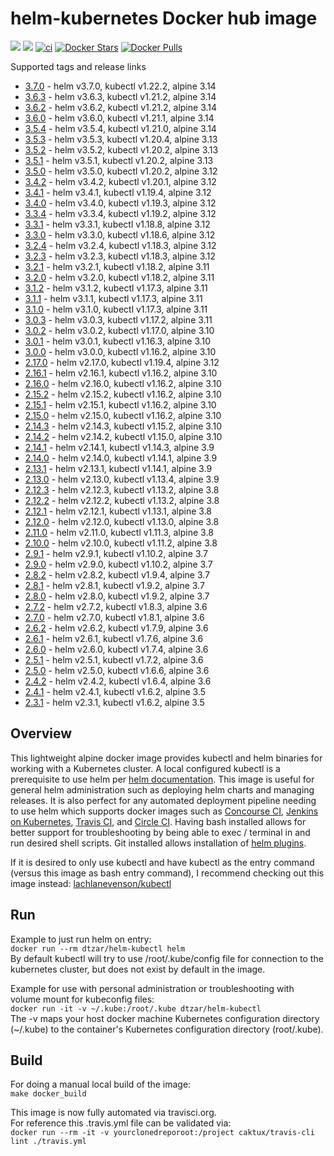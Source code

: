 # helm-kubernetes Docker hub image

[![](https://images.microbadger.com/badges/image/dtzar/helm-kubectl.svg)](https://microbadger.com/images/dtzar/helm-kubectl "Get your own image badge on microbadger.com")
[![](https://images.microbadger.com/badges/version/dtzar/helm-kubectl.svg)](https://microbadger.com/images/dtzar/helm-kubectl "Get your own version badge on microbadger.com")
[![ci](https://github.com/dtzar/helm-kubectl/actions/workflows/image-build-push.yaml/badge.svg)](https://github.com/dtzar/helm-kubectl/actions/workflows/image-build-push.yaml)
[![Docker Stars](https://img.shields.io/docker/stars/dtzar/helm-kubectl.svg?style=flat)](https://hub.docker.com/r/dtzar/helm-kubectl/)
[![Docker Pulls](https://img.shields.io/docker/pulls/dtzar/helm-kubectl.svg)]()

Supported tags and release links

* [3.7.0](https://github.com/dtzar/helm-kubectl/releases/tag/3.7.0) - helm v3.7.0, kubectl v1.22.2, alpine 3.14
* [3.6.3](https://github.com/dtzar/helm-kubectl/releases/tag/3.6.3) - helm v3.6.3, kubectl v1.21.2, alpine 3.14
* [3.6.2](https://github.com/dtzar/helm-kubectl/releases/tag/3.6.2) - helm v3.6.2, kubectl v1.21.2, alpine 3.14
* [3.6.0](https://github.com/dtzar/helm-kubectl/releases/tag/3.6.0) - helm v3.6.0, kubectl v1.21.1, alpine 3.14
* [3.5.4](https://github.com/dtzar/helm-kubectl/releases/tag/3.5.4) - helm v3.5.4, kubectl v1.21.0, alpine 3.14
* [3.5.3](https://github.com/dtzar/helm-kubectl/releases/tag/3.5.3) - helm v3.5.3, kubectl v1.20.4, alpine 3.13
* [3.5.2](https://github.com/dtzar/helm-kubectl/releases/tag/3.5.2) - helm v3.5.2, kubectl v1.20.2, alpine 3.13
* [3.5.1](https://github.com/dtzar/helm-kubectl/releases/tag/3.5.1) - helm v3.5.1, kubectl v1.20.2, alpine 3.13
* [3.5.0](https://github.com/dtzar/helm-kubectl/releases/tag/3.5.0) - helm v3.5.0, kubectl v1.20.2, alpine 3.12
* [3.4.2](https://github.com/dtzar/helm-kubectl/releases/tag/3.4.2) - helm v3.4.2, kubectl v1.20.1, alpine 3.12
* [3.4.1](https://github.com/dtzar/helm-kubectl/releases/tag/3.4.1) - helm v3.4.1, kubectl v1.19.4, alpine 3.12
* [3.4.0](https://github.com/dtzar/helm-kubectl/releases/tag/3.4.0) - helm v3.4.0, kubectl v1.19.3, alpine 3.12
* [3.3.4](https://github.com/dtzar/helm-kubectl/releases/tag/3.3.4) - helm v3.3.4, kubectl v1.19.2, alpine 3.12
* [3.3.1](https://github.com/dtzar/helm-kubectl/releases/tag/3.3.1) - helm v3.3.1, kubectl v1.18.8, alpine 3.12
* [3.3.0](https://github.com/dtzar/helm-kubectl/releases/tag/3.3.0) - helm v3.3.0, kubectl v1.18.6, alpine 3.12
* [3.2.4](https://github.com/dtzar/helm-kubectl/releases/tag/3.2.4) - helm v3.2.4, kubectl v1.18.3, alpine 3.12
* [3.2.3](https://github.com/dtzar/helm-kubectl/releases/tag/3.2.3) - helm v3.2.3, kubectl v1.18.3, alpine 3.12
* [3.2.1](https://github.com/dtzar/helm-kubectl/releases/tag/3.2.1) - helm v3.2.1, kubectl v1.18.2, alpine 3.11
* [3.2.0](https://github.com/dtzar/helm-kubectl/releases/tag/3.2.0) - helm v3.2.0, kubectl v1.18.2, alpine 3.11
* [3.1.2](https://github.com/dtzar/helm-kubectl/releases/tag/3.1.2) - helm v3.1.2, kubectl v1.17.3, alpine 3.11
* [3.1.1](https://github.com/dtzar/helm-kubectl/releases/tag/3.1.1) - helm v3.1.1, kubectl v1.17.3, alpine 3.11
* [3.1.0](https://github.com/dtzar/helm-kubectl/releases/tag/3.1.0) - helm v3.1.0, kubectl v1.17.3, alpine 3.11
* [3.0.3](https://github.com/dtzar/helm-kubectl/releases/tag/3.0.3) - helm v3.0.3, kubectl v1.17.2, alpine 3.11
* [3.0.2](https://github.com/dtzar/helm-kubectl/releases/tag/3.0.2) - helm v3.0.2, kubectl v1.17.0, alpine 3.10
* [3.0.1](https://github.com/dtzar/helm-kubectl/releases/tag/3.0.1) - helm v3.0.1, kubectl v1.16.3, alpine 3.10
* [3.0.0](https://github.com/dtzar/helm-kubectl/releases/tag/3.0.0) - helm v3.0.0, kubectl v1.16.2, alpine 3.10
* [2.17.0](https://github.com/dtzar/helm-kubectl/releases/tag/2.16.1) - helm v2.17.0, kubectl v1.19.4, alpine 3.12
* [2.16.1](https://github.com/dtzar/helm-kubectl/releases/tag/2.16.1) - helm v2.16.1, kubectl v1.16.2, alpine 3.10
* [2.16.0](https://github.com/dtzar/helm-kubectl/releases/tag/2.16.0) - helm v2.16.0, kubectl v1.16.2, alpine 3.10
* [2.15.2](https://github.com/dtzar/helm-kubectl/releases/tag/2.15.2) - helm v2.15.2, kubectl v1.16.2, alpine 3.10
* [2.15.1](https://github.com/dtzar/helm-kubectl/releases/tag/2.15.1) - helm v2.15.1, kubectl v1.16.2, alpine 3.10
* [2.15.0](https://github.com/dtzar/helm-kubectl/releases/tag/2.15.0) - helm v2.15.0, kubectl v1.16.2, alpine 3.10
* [2.14.3](https://github.com/dtzar/helm-kubectl/releases/tag/2.14.3) - helm v2.14.3, kubectl v1.15.2, alpine 3.10
* [2.14.2](https://github.com/dtzar/helm-kubectl/releases/tag/2.14.2) - helm v2.14.2, kubectl v1.15.0, alpine 3.10
* [2.14.1](https://github.com/dtzar/helm-kubectl/releases/tag/2.14.1) - helm v2.14.1, kubectl v1.14.3, alpine 3.9
* [2.14.0](https://github.com/dtzar/helm-kubectl/releases/tag/2.14.0) - helm v2.14.0, kubectl v1.14.1, alpine 3.9
* [2.13.1](https://github.com/dtzar/helm-kubectl/releases/tag/2.13.1) - helm v2.13.1, kubectl v1.14.1, alpine 3.9
* [2.13.0](https://github.com/dtzar/helm-kubectl/releases/tag/2.13.0) - helm v2.13.0, kubectl v1.13.4, alpine 3.9
* [2.12.3](https://github.com/dtzar/helm-kubectl/releases/tag/2.12.3) - helm v2.12.3, kubectl v1.13.2, alpine 3.8
* [2.12.2](https://github.com/dtzar/helm-kubectl/releases/tag/2.12.2) - helm v2.12.2, kubectl v1.13.2, alpine 3.8
* [2.12.1](https://github.com/dtzar/helm-kubectl/releases/tag/2.12.1) - helm v2.12.1, kubectl v1.13.1, alpine 3.8
* [2.12.0](https://github.com/dtzar/helm-kubectl/releases/tag/2.12.0) - helm v2.12.0, kubectl v1.13.0, alpine 3.8
* [2.11.0](https://github.com/dtzar/helm-kubectl/releases/tag/2.11.0) - helm v2.11.0, kubectl v1.11.3, alpine 3.8
* [2.10.0](https://github.com/dtzar/helm-kubectl/releases/tag/2.10.0) - helm v2.10.0, kubectl v1.11.2, alpine 3.8
* [2.9.1](https://github.com/dtzar/helm-kubectl/releases/tag/2.9.1) - helm v2.9.1, kubectl v1.10.2, alpine 3.7
* [2.9.0](https://github.com/dtzar/helm-kubectl/releases/tag/2.9.0) - helm v2.9.0, kubectl v1.10.2, alpine 3.7
* [2.8.2](https://github.com/dtzar/helm-kubectl/releases/tag/2.8.2) - helm v2.8.2, kubectl v1.9.4, alpine 3.7
* [2.8.1](https://github.com/dtzar/helm-kubectl/releases/tag/2.8.1) - helm v2.8.1, kubectl v1.9.2, alpine 3.7
* [2.8.0](https://github.com/dtzar/helm-kubectl/releases/tag/2.8.0) - helm v2.8.0, kubectl v1.9.2, alpine 3.7
* [2.7.2](https://github.com/dtzar/helm-kubectl/releases/tag/2.7.2) - helm v2.7.2, kubectl v1.8.3, alpine 3.6
* [2.7.0](https://github.com/dtzar/helm-kubectl/releases/tag/2.7.0) - helm v2.7.0, kubectl v1.8.1, alpine 3.6
* [2.6.2](https://github.com/dtzar/helm-kubectl/releases/tag/2.6.2) - helm v2.6.2, kubectl v1.7.9, alpine 3.6
* [2.6.1](https://github.com/dtzar/helm-kubectl/releases/tag/2.6.1) - helm v2.6.1, kubectl v1.7.6, alpine 3.6
* [2.6.0](https://github.com/dtzar/helm-kubectl/releases/tag/2.6.0) - helm v2.6.0, kubectl v1.7.4, alpine 3.6
* [2.5.1](https://github.com/dtzar/helm-kubectl/releases/tag/2.5.1) - helm v2.5.1, kubectl v1.7.2, alpine 3.6
* [2.5.0](https://github.com/dtzar/helm-kubectl/releases/tag/2.5.0) - helm v2.5.0, kubectl v1.6.6, alpine 3.6
* [2.4.2](https://github.com/dtzar/helm-kubectl/releases/tag/2.4.2) - helm v2.4.2, kubectl v1.6.4, alpine 3.6
* [2.4.1](https://github.com/dtzar/helm-kubectl/releases/tag/2.4.1) - helm v2.4.1, kubectl v1.6.2, alpine 3.5
* [2.3.1](https://github.com/dtzar/helm-kubectl/releases/tag/2.3.1) - helm v2.3.1, kubectl v1.6.2, alpine 3.5

## Overview

This lightweight alpine docker image provides kubectl and helm binaries for working with a Kubernetes cluster.  A local configured kubectl is a prerequisite to use helm per [helm documentation](https://github.com/kubernetes/helm/blob/master/docs/quickstart.md).  This image is useful for general helm administration such as deploying helm charts and managing releases. It is also perfect for any automated deployment pipeline needing to use helm which supports docker images such as [Concourse CI](https://concourse.ci), [Jenkins on Kubernetes](https://kubeapps.com/charts/stable/jenkins), [Travis CI](https://docs.travis-ci.com/user/docker/), and [Circle CI](https://circleci.com/integrations/docker/).  Having bash installed allows for better support for troubleshooting by being able to exec / terminal in and run desired shell scripts.  Git installed allows installation of [helm plugins](https://github.com/kubernetes/helm/blob/master/docs/plugins.md).

If it is desired to only use kubectl and have kubectl as the entry command (versus this image as bash entry command), I recommend checking out this image instead:
[lachlanevenson/kubectl](https://hub.docker.com/r/lachlanevenson/k8s-kubectl/)

## Run

Example to just run helm on entry:  
`docker run --rm dtzar/helm-kubectl helm`  
By default kubectl will try to use /root/.kube/config file for connection to the kubernetes cluster, but does not exist by default in the image.

Example for use with personal administration or troubleshooting with volume mount for kubeconfig files:  
`docker run -it -v ~/.kube:/root/.kube dtzar/helm-kubectl`  
The -v maps your host docker machine Kubernetes configuration directory (~/.kube) to the container's Kubernetes configuration directory (root/.kube).

## Build

For doing a manual local build of the image:  
`make docker_build`

This image is now fully automated via travisci.org.  
For reference this .travis.yml file can be validated via:  
`docker run --rm -it -v yourclonedreporoot:/project caktux/travis-cli lint ./travis.yml`
